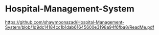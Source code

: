 # Hospital-Management-System
https://github.com/shawmoonazad/Hospital-Management-System/blob/1d9dc14184cc1b1dab61645600e3198a94f6fba8/ReadMe.pdf
